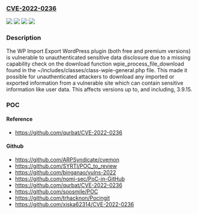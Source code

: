 ### [CVE-2022-0236](https://cve.mitre.org/cgi-bin/cvename.cgi?name=CVE-2022-0236)
![](https://img.shields.io/static/v1?label=Product&message=WP%20Import%20Export%20Lite&color=blue)
![](https://img.shields.io/static/v1?label=Product&message=WP%20Import%20Export&color=blue)
![](https://img.shields.io/static/v1?label=Version&message=n%2Fa&color=blue)
![](https://img.shields.io/static/v1?label=Vulnerability&message=CWE-862%20Missing%20Authorization&color=brighgreen)

### Description

The WP Import Export WordPress plugin (both free and premium versions) is vulnerable to unauthenticated sensitive data disclosure due to a missing capability check on the download function wpie_process_file_download found in the ~/includes/classes/class-wpie-general.php file. This made it possible for unauthenticated attackers to download any imported or exported information from a vulnerable site which can contain sensitive information like user data. This affects versions up to, and including, 3.9.15.

### POC

#### Reference
- https://github.com/qurbat/CVE-2022-0236

#### Github
- https://github.com/ARPSyndicate/cvemon
- https://github.com/SYRTI/POC_to_review
- https://github.com/binganao/vulns-2022
- https://github.com/nomi-sec/PoC-in-GitHub
- https://github.com/qurbat/CVE-2022-0236
- https://github.com/soosmile/POC
- https://github.com/trhacknon/Pocingit
- https://github.com/xiska62314/CVE-2022-0236

